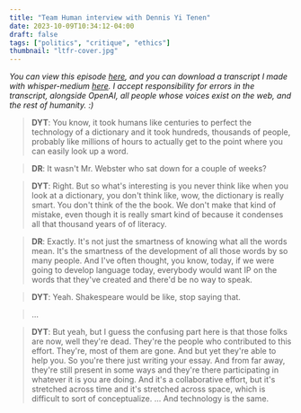 ```yaml
---
title: "Team Human interview with Dennis Yi Tenen"
date: 2023-10-09T10:34:12-04:00
draft: false
tags: ["politics", "critique", "ethics"]
thumbnail: "ltfr-cover.jpg"
---
```


*You can view this episode [here](https://www.teamhuman.fm/episodes/265-dennis-yi-tenen), and you can download a transcript I made with whisper-medium [here](https://dl.kylrth.com/teamhuman_tenen.txt). I accept responsibility for errors in the transcript, alongside OpenAI, all people whose voices exist on the web, and the rest of humanity. :)*

> **DYT**: You know, it took humans like centuries to perfect the technology of a dictionary and it took hundreds, thousands of people, probably like millions of hours to actually get to the point where you can easily look up a word.

> **DR**: It wasn't Mr. Webster who sat down for a couple of weeks?

> **DYT**: Right. But so what's interesting is you never think like when you look at a dictionary, you don't think like, wow, the dictionary is really smart. You don't think of the the book. We don't make that kind of mistake, even though it is really smart kind of because it condenses all that thousand years of of literacy.

> **DR**: Exactly. It's not just the smartness of knowing what all the words mean. It's the smartness of the development of all those words by so many people. And I've often thought, you know, today, if we were going to develop language today, everybody would want IP on the words that they've created and there'd be no way to speak.

> **DYT**: Yeah. Shakespeare would be like, stop saying that.

> ...

> **DYT**: But yeah, but I guess the confusing part here is that those folks are now, well they're dead. They're the people who contributed to this effort. They're, most of them are gone. And but yet they're able to help you. So you're there just writing your essay. And from far away, they're still present in some ways and they're there participating in whatever it is you are doing. And it's a collaborative effort, but it's stretched across time and it's stretched across space, which is difficult to sort of conceptualize. ... And technology is the same.
